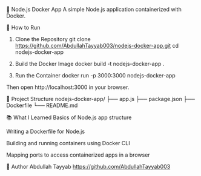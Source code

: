 🐳 Node.js Docker App
A simple Node.js application containerized with Docker.

🚀 How to Run
1. Clone the Repository
git clone https://github.com/AbdullahTayyab003/nodejs-docker-app.git
cd nodejs-docker-app

2. Build the Docker Image
docker build -t nodejs-docker-app .

3. Run the Container
docker run -p 3000:3000 nodejs-docker-app

Then open http://localhost:3000 in your browser.

📁 Project Structure
nodejs-docker-app/
├── app.js
├── package.json
├── Dockerfile
└── README.md

📚 What I Learned
Basics of Node.js app structure

Writing a Dockerfile for Node.js

Building and running containers using Docker CLI

Mapping ports to access containerized apps in a browser

📌 Author
Abdullah Tayyab
https://github.com/AbdullahTayyab003
